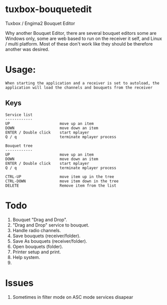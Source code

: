 # tuxbox-bouquetedit
Tuxbox / Engima2 Bouquet Editor

Why another Bouquet Editor, there are several bouquet editors some are Windows only, some are web based to run on the receiver it self, 
and Linux / multi platform. Most of these don't work like they should be therefore another was desired. 

# Usage:
	When starting the application and a receiver is set to autoload, the application will load the channels and bouquets from the receiver

	 
	


## Keys
	Service list
	------------
	UP						move up an item
	DOWN					move down an item
	ENTER / Double click	start mplayer
	Q / q					terminate mplayer process

	Bouquet tree
	------------
	UP						move up an item
	DOWN					move down an item
	ENTER / Double click	start mplayer
	Q / q					terminate mplayer process

	CTRL-UP					move item up in the tree
	CTRL-DOWN				move item down in the tree
	DELETE					Remove item from the list
	


# Todo
1.	Bouquet "Drag and Drop". 
2.	"Drag and Drop" service to bouquet.
2.	Handle radio channels.
3.	Save bouquets (receiver/folder).
3.	Save As bouquets (receiver/folder).
4.	Open bouquets (folder).
5.	Printer setup and print.
6.  Help system.
7.  

# Issues
1.	Sometimes in filter mode on ASC mode services disapear
 
